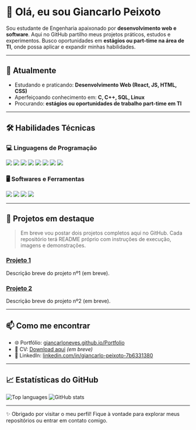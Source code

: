 # 👋 Olá, eu sou **Giancarlo Peixoto**

Sou estudante de Engenharia apaixonado por **desenvolvimento web e software**.
Aqui no GitHub partilho meus projetos práticos, estudos e experimentos.
Busco oportunidades em **estágios ou part-time na área de TI**, onde possa aplicar e expandir minhas habilidades.

---

## 🔭 Atualmente

* Estudando e praticando: **Desenvolvimento Web (React, JS, HTML, CSS)**
* Aperfeiçoando conhecimento em: **C, C++, SQL, Linux**
* Procurando: **estágios ou oportunidades de trabalho part-time em TI**

---

## 🛠️ Habilidades Técnicas

### 💻 Linguagens de Programação

<p>
  <img src="https://img.shields.io/badge/JavaScript-F7DF1E?logo=javascript&logoColor=black" />
  <img src="https://img.shields.io/badge/React-61DAFB?logo=react&logoColor=black" />
  <img src="https://img.shields.io/badge/HTML5-E34F26?logo=html5&logoColor=white" />
  <img src="https://img.shields.io/badge/C-A8B9CC?logo=c&logoColor=black" />
  <img src="https://img.shields.io/badge/C++-00599C?logo=cplusplus&logoColor=white" />
  <img src="https://img.shields.io/badge/CSS3-1572B6?logo=css3&logoColor=white" />
  <img src="https://img.shields.io/badge/SQL-003B57?logo=postgresql&logoColor=white" />
  <img src="https://img.shields.io/badge/Bash-4EAA25?logo=gnubash&logoColor=white" />
</p>

### 🖥️ Softwares e Ferramentas

<p>
  <img src="https://img.shields.io/badge/Linux%20Debian-A81D33?logo=debian&logoColor=white" />
  <img src="https://img.shields.io/badge/Blender-F5792A?logo=blender&logoColor=white" />
  <img src="https://img.shields.io/badge/MATLAB-FF8000?logo=mathworks&logoColor=white" />
  <img src="https://img.shields.io/badge/Microsoft%20Office-D83B01?logo=microsoftoffice&logoColor=white" />
</p>

---

## 🌟 Projetos em destaque

> Em breve vou postar dois projetos completos aqui no GitHub.
> Cada repositório terá README próprio com instruções de execução, imagens e demonstrações.

### [Projeto 1](https://github.com/GiancarloNeves/Projeto1)

Descrição breve do projeto nº1 (em breve).

### [Projeto 2](https://github.com/GiancarloNeves/Projeto2)

Descrição breve do projeto nº2 (em breve).

---

## 📫 Como me encontrar

* 🌐 Portfólio: [giancarloneves.github.io/Portfolio](https://giancarloneves.github.io/Portfolio/)
* 📄 CV: [Download aqui](#) *(em breve)*
* 💼 LinkedIn: [linkedin.com/in/giancarlo-peixoto-7b6331380](https://www.linkedin.com/in/giancarlo-peixoto-7b6331380/)

---

## 📈 Estatísticas do GitHub

![Top languages](https://github-readme-stats.vercel.app/api/top-langs/?username=GiancarloNeves\&layout=compact)
![GitHub stats](https://github-readme-stats.vercel.app/api?username=GiancarloNeves\&show_icons=true\&count_private=true)

---

✨ Obrigado por visitar o meu perfil!
Fique à vontade para explorar meus repositórios ou entrar em contato comigo.
